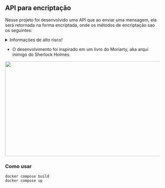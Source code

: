 ## API para encriptação
Nesse projeto foi desenvolvido uma API que ao enviar uma mensagem, ela será retornada na forma encriptada, onde os métodos de encriptação sao os seguintes:


<details>
  <summary markdown="span">Informações de alto risco!</summary>
  
### Informação de como a  mensagem é "encriptada"

* Converte toda mensagem pra lower case
* Converte as vogais para números pares, sendo eles
 * a -> 0 
 * e -> substituir por & ou $
 * i -> 4
 * u -> 6
 * o -> 8
 * Ç -> @
* As outras letras serão modificadas pela próxima somada 7 posições no alfabeto, e as últimas evidentemente retornam para o começo, assim as vogais vão voltar a aparecer, mas só quem sabes do passo 1 pode deduzir que algumas vogais foram substituídas.
* as letras `aemptr` tornam-se maiúsculas pq sim
* Vírgulas são substituídas por #, e é adicionado # no fim da frase para gerar ruído

</details>


* O desenvolvimento foi inspirado em um livro do Moriarty, aka arqui inimigo do Sherlock Holmes.
  
<p align="center"><img align="center" src="https://media.tenor.com/LmkFlYBYuC4AAAAC/moriarty-the-patriot-yuukoku-no-moriarty.gif" height="310px" width="690"/></p>


### Como usar

```docker
docker compose build 
docker compose up
``` 